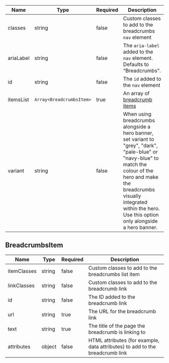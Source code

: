 | Name      | Type                     | Required | Description                                                                                                                                                                                                                                           |
| --------- | ------------------------ | -------- | ----------------------------------------------------------------------------------------------------------------------------------------------------------------------------------------------------------------------------------------------------- |
| classes   | string                   | false    | Custom classes to add to the breadcrumbs `nav` element                                                                                                                                                                                                |
| ariaLabel | string                   | false    | The `aria-label` added to the `nav` element. Defaults to “Breadcrumbs”.                                                                                                                                                                               |
| id        | string                   | false    | The `id` added to the `nav` element                                                                                                                                                                                                                   |
| itemsList | `Array<BreadcrumbsItem>` | true     | An array of [breadcrumb items](#breadcrumbsitem)                                                                                                                                                                                                      |
| variant   | string                   | false    | When using breadcrumbs alongside a hero banner, set variant to "grey", "dark", "pale-blue" or "navy-blue" to match the colour of the hero and make the breadcrumbs visually integrated within the hero. Use this option only alongside a hero banner. |

## BreadcrumbsItem

| Name        | Type   | Required | Description                                                                  |
| ----------- | ------ | -------- | ---------------------------------------------------------------------------- |
| itemClasses | string | false    | Custom classes to add to the breadcrumbs list item                           |
| linkClasses | string | false    | Custom classes to add to the breadcrumb link                                 |
| id          | string | false    | The ID added to the breadcrumb link                                          |
| url         | string | true     | The URL for the breadcrumb link                                              |
| text        | string | true     | The title of the page the breadcrumb is linking to                           |
| attributes  | object | false    | HTML attributes (for example, data attributes) to add to the breadcrumb link |
